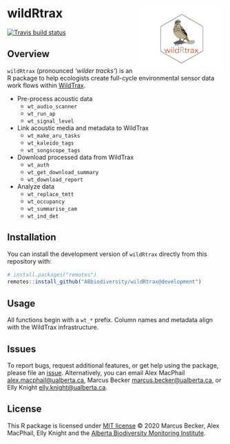 
# wildRtrax <img src="man/figures/hex-logo-pipit.png" width="40%" align="right" />

<!-- badges: start -->

[![Travis build
status](https://travis-ci.com/ABbiodiversity/wildRtrax.svg?branch=master)](https://travis-ci.com/ABbiodiversity/wildRtrax)
<!-- badges: end -->

## Overview

`wildRtrax` (pronounced *‘wilder tracks’*) is an R package to help ecologists create full-cycle environmental sensor data work flows within [WildTrax](https://www.wildtrax.ca/home.html).

- Pre-process acoustic data
  - `wt_audio_scanner`
  - `wt_run_ap`
  - `wt_signal_level`
- Link acoustic media and metadata to WildTrax
  - `wt_make_aru_tasks`
  - `wt_kaleido_tags`
  - `wt_songscope_tags`
- Download processed data from WildTrax
  - `wt_auth`
  - `wt_get_download_summary`
  - `wt_download_report`
- Analyze data
  - `wt_replace_tmtt`
  - `wt_occupancy`
  - `wt_summarise_cam`
  - `wt_ind_det`

## Installation

You can install the development version of `wildRtrax` directly from this
repository with:

``` r
# install.packages("remotes")
remotes::install_github("ABbiodiversity/wildRtrax@development")
```

## Usage

All functions begin with a `wt_*` prefix. Column names and metadata align with the WildTrax infrastructure. 

## Issues

To report bugs, request additional features, or get help using the
package, please file an
[issue](https://github.com/ABbiodiversity/wildRtrax/issues).
Alternatively, you can email Alex MacPhail <alex.macphail@ualberta.ca>,
Marcus Becker <marcus.becker@ualberta.ca>, or Elly Knight <elly.knight@ualberta.ca>.

## License

This R package is licensed under [MIT
license](https://github.com/ABbiodiversity/wildRtrax/blob/master/LICENSE)
© 2020 Marcus Becker, Alex MacPhail, Elly Knight and the
[Alberta Biodiversity Monitoring Institute](http://https://abmi.ca/home.html).
